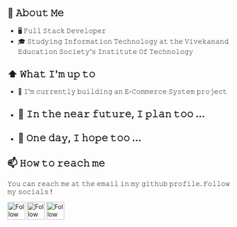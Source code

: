 ## :book: 𝙰𝚋𝚘𝚞𝚝 𝙼𝚎
- 🖥 𝙵𝚞𝚕𝚕 𝚂𝚝𝚊𝚌𝚔 𝙳𝚎𝚟𝚎𝚕𝚘𝚙𝚎𝚛
- 🎓 𝚂𝚝𝚞𝚍𝚢𝚒𝚗𝚐 𝙸𝚗𝚏𝚘𝚛𝚖𝚊𝚝𝚒𝚘𝚗 𝚃𝚎𝚌𝚑𝚗𝚘𝚕𝚘𝚐𝚢 𝚊𝚝 𝚝𝚑𝚎 𝚅𝚒𝚟𝚎𝚔𝚊𝚗𝚊𝚗𝚍 𝙴𝚍𝚞𝚌𝚊𝚝𝚒𝚘𝚗 𝚂𝚘𝚌𝚒𝚎𝚝𝚢'𝚜 𝙸𝚗𝚜𝚝𝚒𝚝𝚞𝚝𝚎 𝙾𝚏 𝚃𝚎𝚌𝚑𝚗𝚘𝚕𝚘𝚐𝚢

## ⬆ 𝚆𝚑𝚊𝚝 𝙸'𝚖 𝚞𝚙 𝚝𝚘 
- 🔨 𝙸'𝚖 𝚌𝚞𝚛𝚛𝚎𝚗𝚝𝚕𝚢 𝚋𝚞𝚒𝚕𝚍𝚒𝚗𝚐 𝚊𝚗 𝙴-𝙲𝚘𝚖𝚖𝚎𝚛𝚌𝚎 𝚂𝚢𝚜𝚝𝚎𝚖 𝚙𝚛𝚘𝚓𝚎𝚌𝚝
- 🎯 𝙸𝚗 𝚝𝚑𝚎 𝚗𝚎𝚊𝚛 𝚏𝚞𝚝𝚞𝚛𝚎, 𝙸 𝚙𝚕𝚊𝚗 𝚝𝚘𝚘 ...
	- 
- 🤞 𝙾𝚗𝚎 𝚍𝚊𝚢, 𝙸 𝚑𝚘𝚙𝚎 𝚝𝚘𝚘 ...
	- 

## 📫 𝙷𝚘𝚠 𝚝𝚘 𝚛𝚎𝚊𝚌𝚑 𝚖𝚎
𝚈𝚘𝚞 𝚌𝚊𝚗 𝚛𝚎𝚊𝚌𝚑 𝚖𝚎 𝚊𝚝 𝚝𝚑𝚎 𝚎𝚖𝚊𝚒𝚕 𝚒𝚗 𝚖𝚢 𝚐𝚒𝚝𝚑𝚞𝚋 𝚙𝚛𝚘𝚏𝚒𝚕𝚎. 𝙵𝚘𝚕𝚕𝚘𝚠 𝚖𝚢 𝚜𝚘𝚌𝚒𝚊𝚕𝚜 !

[<img src="https://raw.githubusercontent.com/Raymo111/Raymo111/master/socials/linkedin.png" height="40em" align="center" alt="Follow Ninad Rao on LinkedIn" title="Follow Ninad Rao on LinkedIn"/>](https://www.linkedin.com/in/ninad-rao-04765b28/)
[<img src="https://raw.githubusercontent.com/Raymo111/Raymo111/master/socials/twitter.svg" height="40em" align="center" alt="Follow Ninad Rao on Twitter" title="Follow Ninad Rao on Twitter"/>](https://twitter.com/nindiya_0707)
[<img src="https://raw.githubusercontent.com/Raymo111/Raymo111/master/socials/instagram.svg" height="40em" align="center" alt="Follow Ninad Rao on Instagram" title="Follow Ninad Rao on Instagram"/>](https://www.instagram.com/ninadrao_0707/)
